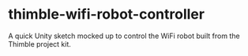 # thimble-wifi-robot-controller
A quick Unity sketch mocked up to control the WiFi robot built from the Thimble project kit.
